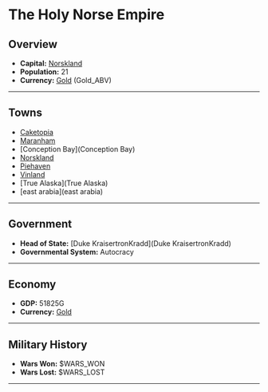 # The Holy Norse Empire

## Overview

- **Capital:** [Norskland](Norskland)
- **Population:** 21
- **Currency:** [Gold](Gold) (Gold_ABV)

---

## Towns

- [Caketopia](Caketopia)
- [Maranham](Maranham)
- [Conception Bay](Conception Bay)
- [Norskland](Norskland)
- [Piehaven](Piehaven)
- [Vinland](Vinland)
- [True Alaska](True Alaska)
- [east arabia](east arabia)

---

## Government

- **Head of State:** [Duke KraisertronKradd](Duke KraisertronKradd)
- **Governmental System:** Autocracy

---

## Economy

- **GDP:** 51825G
- **Currency:** [Gold](Gold)

---

## Military History

- **Wars Won:** $WARS_WON
- **Wars Lost:** $WARS_LOST

---

